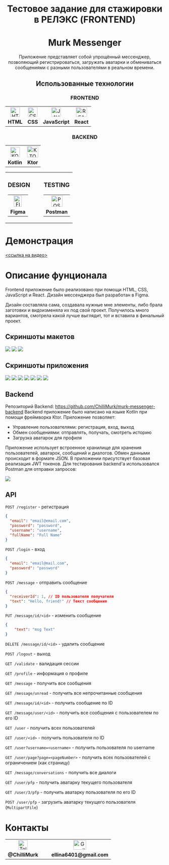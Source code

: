 <div align="center">

<h1> Тестовое задание для стажировки в РЕЛЭКС (FRONTEND) </h1>
<h1> <b> Murk Messenger </b> </h1>

</div>

<div align="center">
Приложение представляет собой упрощённый мессенджер, позволяющий регистрироваться, загружать аватарки и обмениваться сообщениями с разными пользователями в реальном времени.
</div>

<div align="center">
    <h2>Использованные технологии</h2>
    <h3><b>FRONTEND</b></h3>
    <table>
        <tr>
            <td align="center"><img src="https://upload.wikimedia.org/wikipedia/commons/thumb/3/38/HTML5_Badge.svg/1024px-HTML5_Badge.svg.png" width="30" height="30" title="HTML"/></td>
            <td align="center"><img src="https://upload.wikimedia.org/wikipedia/commons/thumb/6/62/CSS3_logo.svg/800px-CSS3_logo.svg.png" width="30" height="30" title="CSS"/></td>
            <td align="center"><img src="https://upload.wikimedia.org/wikipedia/commons/thumb/9/99/Unofficial_JavaScript_logo_2.svg/1024px-Unofficial_JavaScript_logo_2.svg.png" width="30" height="30" title="JAVASCRIPT"/></td>
            <td align="center"><img src="https://upload.wikimedia.org/wikipedia/commons/thumb/a/a7/React-icon.svg/2300px-React-icon.svg.png" width="35" height="30" title="REACT"/></td>
        </tr>
        <tr>
            <td align="center"><b>HTML</b></td>
            <td align="center"><b>CSS</b></td>
            <td align="center"><b>JavaScript</b></td>
            <td align="center"><b>React</b></td>
        </tr>
    </table>
    <h3><b>BACKEND</b></h3>
    <table>
        <tr>
            <td align="center"><img src="https://upload.wikimedia.org/wikipedia/commons/0/06/Kotlin_Icon.svg" width="30" height="30" title="KOTLIN"/></td>
            <td align="center"><img src="https://avatars.githubusercontent.com/u/28214161?s=280&v=4" width="35" height="35" title="KTOR"/></td>
        </tr>
        <tr>
            <td align="center"><b>Kotlin</b></td>
            <td align="center"><b>Ktor</b></td>
        </tr>
    </table>
    <table>
        <tr>
            <td align="center">
                <h3><b>DESIGN</b></h3>
                <table>
                    <tr>
                        <td align="center"><img src="https://upload.wikimedia.org/wikipedia/commons/thumb/3/33/Figma-logo.svg/1667px-Figma-logo.svg.png" width="25" height="35" title="FIGMA"/></td>
                    </tr>
                    <tr>
                        <td align="center"><b>Figma</b></td>
                    </tr>
                </table>
            </td>            
            <td width="10"></td>
            <td align="center">
                <h3><b>TESTING</b></h3>
                <table>
                    <tr>
                        <td align="center"><img src="https://www.svgrepo.com/show/354202/postman-icon.svg" width="35" height="35" title="POSTMAN"/></td>
                    </tr>
                    <tr>
                        <td align="center"><b>Postman</b></td>
                    </tr>
                </table>
            </td>
        </tr>
    </table>
</div>

# Демонстрация
[<ссылка на видео>](https://drive.google.com/file/d/1JfHI0kaXlnrSMmn4uJbroEPmjwSOCH7Z/view?usp=sharing)

# Описание фунционала
Frontend приложение было реализовано при помощи HTML, CSS, JavaScript и React. Дизайн мессенджера был разработан в Figma. 





Дизайн составляла сама, создавала нужные мне элементы, либо брала заготовки и видоизменяла их под свой проект. Получилось много вариантов, смотрела какой лучше выглядит, тот и вставила в финальный проект.


## Скриншоты макетов
<div>
    <img src="https://cdn.discordapp.com/attachments/1112073822577885335/1220473056615469056/2024-03-21_23-40-37.png?ex=660f111b&is=65fc9c1b&hm=aab97a8854508e4ef1b11bb7d71740d6e9276576d118bd5f49f2acec9f4b4966&"/>
    <img src="https://cdn.discordapp.com/attachments/1112073822577885335/1220473056989020241/2024-03-21_23-42-39.png?ex=660f111c&is=65fc9c1c&hm=d2640dee681343e33cb9a2a8489a68453350f6837da18ef96442cc3ba77c435a&"/>
    <img src="https://cdn.discordapp.com/attachments/1112073822577885335/1220473058264088706/2024-03-21_23-42-15.png?ex=660f111c&is=65fc9c1c&hm=32a9ef81238acb22e6043e67a237bdf5ac3cf2cb82481e11b1ac27822d632d2d&"/>
</div>

## Скриншоты приложения
<div>
    <img src="https://media.discordapp.net/attachments/1112073822577885335/1220491740516188232/2024-03-22_00-56-53.png?ex=660f2282&is=65fcad82&hm=d09496d60dbcac5e9f96ba0d8e94052ae604a44253e5307bc9fcb813629b5a3f&=&format=webp&quality=lossless&width=1195&height=672"/>
    <img src="https://media.discordapp.net/attachments/1112073822577885335/1220491742521069659/2024-03-22_00-56-57.png?ex=660f2283&is=65fcad83&hm=7da2aae549082a535ec78c9a7ada07305918eed65cbc615e5b41b4c3fdee2f96&=&format=webp&quality=lossless&width=1195&height=672"/>
    <img src="https://media.discordapp.net/attachments/1112073822577885335/1220491994821038212/2024-03-22_00-59-09.png?ex=660f22bf&is=65fcadbf&hm=5ee78252c241065ed05c5a91919e15a4b337ad192b555bd6e2f9e260ff6a1d44&=&format=webp&quality=lossless&width=1195&height=672"/>
    <img src="https://media.discordapp.net/attachments/1112073822577885335/1220491741954834502/2024-03-22_00-55-56.png?ex=660f2282&is=65fcad82&hm=97e662d468aa45bfb13f4ad2b4d314e9bb3e97e4b74144f859e296dcdcb18eed&=&format=webp&quality=lossless&width=1195&height=672"/>
    <img src="https://media.discordapp.net/attachments/1112073822577885335/1220492585173516330/2024-03-22_01-01-33.png?ex=660f234b&is=65fcae4b&hm=fe8ffcfeb3c767aa90fca1980ae8955473b1e513bf3856113459104dca9d9a5f&=&format=webp&quality=lossless&width=1195&height=672"/>
    <img src="https://media.discordapp.net/attachments/1112073822577885335/1220491743242223657/2024-03-22_00-55-42.png?ex=660f2283&is=65fcad83&hm=1e7bf2eae24b39dbdebfa77bffa4126a9a07ae285565da8cc2b3bd392bba4c11&=&format=webp&quality=lossless&width=1195&height=672"/>
    <img src="https://media.discordapp.net/attachments/1112073822577885335/1220491741401190460/2024-03-22_00-56-05.png?ex=660f2282&is=65fcad82&hm=e652d6d46e3ec815d3d5d5849ef34a01f1e2f60a94eb687fd67f5fd53aefe6ce&=&format=webp&quality=lossless&width=1195&height=672"/>
</div>

## Backend
Репозиторий Backend: https://github.com/ChilliMurk/murk-messenger-backend
Backend приложение было написано на языке Kotlin при помощи фреймворка 
Ktor. Приложение позволяет:
- Управление пользователями: регистрация, вход, выход
- Обмен сообщениями: отправлять, получать, смотреть историю
- Загрузка аватарок для профиля

Приложение использует встроенное хранилище для хранения пользователей, аватарок, сообщений и диалогов. Обмен данными происходит в формате JSON. В приложении присутствует базовая реализация JWT токенов.
Для тестирования backend'а использовался Postman для отправки запросов:

<div>
    <img src="https://cdn.discordapp.com/attachments/1112073822577885335/1220467240780955710/image.png?ex=660f0bb1&is=65fc96b1&hm=296e6da6a5cd5a87a88336467f23e9596ff6eedd704d5c4021c456ad72bccd5a&"/>
</div>

## API
`POST /register` - регистрация 
```json
{
  "email": "email@email.com",
  "password": "password",
  "username": "username",
  "fullName": "Full Name"
}
```

`POST /login` - вход
```json
{
  "email": "email@mail.com",
  "password": "password"
}
```

`POST /message` - отправить сообщение
```json
{
  "receiverId": 1, // ID пользователя получателя
  "text": "Hello, friend!" // Текст сообщения
}
```

`PUT /message/id/<id>` - изменить сообщение
```json
{
    "text": "msg Text"   
}
```

`DELETE /message/id/<id>` - удалить сообщение

`POST /logout` - выход

`GET /validate` - валидация сессии

`GET /profile` - информация о профиле

`GET /message` - получить все сообщения

`GET /message/unread` - получить все непрочитанные сообщения

`GET /message/id/<id>` - получить сообщение по ID

`GET /message/user/<id>` - получить все сообщения с пользователем по его ID

`GET /user` - получить всех пользователей

`GET /user/<id>` - получить пользователя по ID

`GET /user?username=<username>` - получить пользователя по username

`GET /user/page?page=<pageNumber>` - получить всех пользователей с ограничением (как страницу)

`GET /message/conversations` - получить все диалоги

`GET /user/pfp` - получить аватарку текущего пользователя

`GET /user/3/pfp` - получить аватарку пользователя по его ID

`POST /user/pfp` - загрузить аватарку текущего пользователя (`MultipartFile`)

# Контакты
<div align="center">
    <table>
        <tr>
            <td align="center"><img src="https://upload.wikimedia.org/wikipedia/commons/thumb/8/82/Telegram_logo.svg/2048px-Telegram_logo.svg.png" width="30" height="30" title="Telegram"/></td>
            <td width="10"></td>
            <td align="center"><img src="https://upload.wikimedia.org/wikipedia/commons/thumb/7/7e/Gmail_icon_%282020%29.svg/2560px-Gmail_icon_%282020%29.svg.png" width="40" height="30" title="Gmail"/></td>
        </tr>
        <tr>
            <td align="center"><b>@ChilliMurk</b></td>
            <td width="10"></td>
            <td align="center"><b>ellina6401@gmail.com</b></td>
        </tr>
    </table>
</div>
